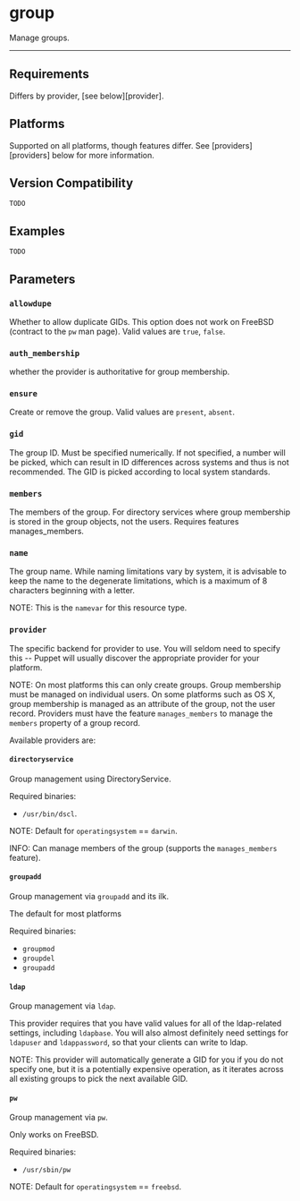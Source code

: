 group
=====

Manage groups.

* * *

Requirements
------------

Differs by provider, [see below][provider].

Platforms
---------

Supported on all platforms, though features differ.
See [providers][providers] below for more information.

Version Compatibility
---------------------

`TODO`

Examples
--------

`TODO`

Parameters
----------

### `allowdupe`

Whether to allow duplicate GIDs. This option does not work on
FreeBSD (contract to the `pw` man page). Valid values are `true`,
`false`.

### `auth_membership`

whether the provider is authoritative for group membership.

### `ensure`

Create or remove the group. Valid values are `present`, `absent`.

### `gid`

The group ID. Must be specified numerically. If not specified, a
number will be picked, which can result in ID differences across
systems and thus is not recommended. The GID is picked according to
local system standards.

### `members`

The members of the group. For directory services where group
membership is stored in the group objects, not the users. Requires
features manages\_members.

### `name`

The group name. While naming limitations vary by system, it is
advisable to keep the name to the degenerate limitations, which is
a maximum of 8 characters beginning with a letter.

NOTE: This is the `namevar` for this resource type.

### `provider`

The specific backend for provider to use. You will seldom need to
specify this -- Puppet will usually discover the appropriate
provider for your platform. 

NOTE: On most platforms this can only create groups. Group 
membership must be managed on individual users. On some platforms
such as OS X, group membership is managed as an
attribute of the group, not the user record. Providers must have
the feature `manages_members` to manage the `members` property of
a group record.

Available providers are:

#### `directoryservice`

Group management using DirectoryService.

Required binaries:
* `/usr/bin/dscl`.

NOTE: Default for `operatingsystem` == `darwin`.

INFO: Can manage members of the group (supports the `manages_members` feature).

#### `groupadd`

Group management via `groupadd` and its ilk.

The default for most platforms

Required binaries:
* `groupmod`
* `groupdel`
* `groupadd`

#### `ldap`

Group management via `ldap`.

This provider requires that you have valid values for all of the
ldap-related settings, including `ldapbase`. You will also almost
definitely need settings for `ldapuser` and `ldappassword`, so that
your clients can write to ldap.

NOTE: This provider will automatically generate a GID for you
if you do not specify one, but it is a potentially expensive
operation, as it iterates across all existing groups to pick the
next available GID.

#### `pw`

Group management via `pw`.

Only works on FreeBSD.

Required binaries:

* `/usr/sbin/pw`

NOTE: Default for `operatingsystem` == `freebsd`.
